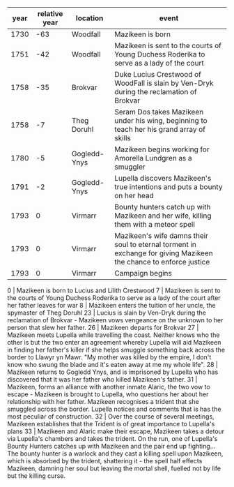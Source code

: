 |  year  | relative year |  location | event | 
| ------ | ------------- | --------- | ----- |
| 1730 | -63 | Woodfall | Mazikeen is born |
| 1751 | -42 | Woodfall | Mazikeen is sent to the courts of Young Duchess Roderika to serve as a lady of the court |
| 1758 | -35 | Brokvar | Duke Lucius Crestwood of WoodFall is slain by Ven-Dryk during the reclamation of Brokvar |
| 1758 | -7 | Theg Doruhl | Seram Dos takes Mazikeen under his wing, beginning to teach her his grand array of skills
| 1780 | -5 | Gogledd-Ynys | Mazikeen begins working for Amorella Lundgren as a smuggler | 
| 1791 | -2 | Gogledd-Ynys | Lupella discovers Mazikeen's true intentions and puts a bounty on her head |
| 1793 | 0 | Virmarr | Bounty hunters catch up with Mazikeen and her wife, killing them with a meteor spell | 
| 1793 | 0 | Virmarr | Mazikeen's wife damns their soul to eternal torment in exchange for giving Mazikeen the chance to enforce justice |
| 1793 | 0 | Virmarr | Campaign begins |

0   | Mazikeen is born to Lucius and Lilith Crestwood
7   | Mazikeen is sent to the courts of Young Duchess Roderika to serve as a lady of the court after her father leaves for war 
8   | Mazikeen enters the tuition of her uncle, the spymaster of Theg Doruhl
23 | Lucius is slain by Ven-Dryk during the reclamation of Brokvar - Mazikeen vows vengeance on the unknown to her person that slew her father.
26 | Mazikeen departs for Brokvar
27 | Mazikeen meets Lupella while travelling the coast. Neither knows who the other is but the two enter an agreement whereby Lupella will aid Mazikeen in finding her father's killer if she helps smuggle something back across the border to Llawyr yn Mawr. "My mother was killed by the empire, I don't know who swung the blade and it's eaten away at me my whole life".
28 | Mazikeen returns to Gogledd Ynys, and is imprisoned by Lupella who has discovered that it was her father who killed Mazikeen's father.
31 | Mazikeen, forms an alliance with another inmate Alaric, the two vow to escape - Mazikeen is brought to Lupella, who questions her about her relationship with her father. Mazikeen recognises a trident that she smuggled across the border. Lupella notices and comments that is has the most peculiar of construction.
32 | Over the course of several meetings, Mazikeen establishes that the Trident is of great importance to Lupella's plans
33 | Mazikeen and Alaric make their escape, Mazikeen takes a detour via Lupella's chambers and takes the trident. On the run, one of Lupella's Bounty Hunters catches up with Mazikeen and the pair end up fighting... The bounty hunter is a warlock and they cast a killing spell upon Mazikeen, which is absorbed by the trident, shattering it - the spell half effects Mazikeen, damning her soul but leaving the mortal shell, fuelled not by life but the killing curse. 